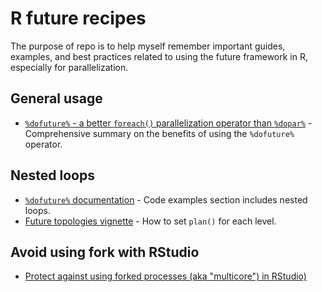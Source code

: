 # R future recipes

The purpose of repo is to help myself remember important guides, examples,
and best practices related to using the future framework in R,
especially for parallelization.

## General usage

- [`%dofuture%` - a better `foreach()` parallelization operator than `%dopar%`](https://www.jottr.org/2023/06/26/dofuture/) - Comprehensive summary on the benefits of using the `%dofuture%` operator.

## Nested loops

- [`%dofuture%` documentation](https://dofuture.futureverse.org/reference/grapes-dofuture-grapes.html) - Code examples section includes nested loops.
- [Future topologies vignette](https://future.futureverse.org/articles/future-3-topologies.html) - How to set `plan()` for each level.

## Avoid using fork with RStudio

- [Protect against using forked processes (aka "multicore") in RStudio)](https://github.com/HenrikBengtsson/future/issues/299)
